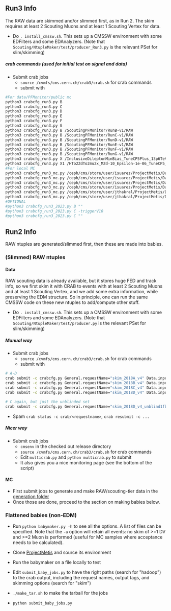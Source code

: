 ## Run3 Info

The RAW data are skimmed and/or slimmed first, as in Run 2. The skim requires at least 2 Scouting Muons and at least 1 Scouting Vertex for data.

* Do `. install_cmssw.sh`. This sets up a CMSSW environment with some EDFilters and some EDAnalyzers. (Note that `Scouting/NtupleMaker/test/producer_Run3.py` is the relevant PSet for slim/skimming)

##### crab commands (used for initial test on signal and data)

* Submit crab jobs
  * `source /cvmfs/cms.cern.ch/crab3/crab.sh` for crab commands
  * submit with

```bash
#For data/PFMonitor/public mc
python3 crabcfg_run3.py B
python3 crabcfg_run3.py C
python3 crabcfg_run3.py D
python3 crabcfg_run3.py E
python3 crabcfg_run3.py F
python3 crabcfg_run3.py G
python3 crabcfg_run3.py B /ScoutingPFMonitor/RunB-v1/RAW
python3 crabcfg_run3.py B /ScoutingPFMonitor/RunC-v1/RAW
python3 crabcfg_run3.py B /ScoutingPFMonitor/RunD-v1/RAW
python3 crabcfg_run3.py B /ScoutingPFMonitor/RunE-v1/RAW
python3 crabcfg_run3.py B /ScoutingPFMonitor/RunF-v1/RAW
python3 crabcfg_run3.py B /ScoutingPFMonitor/RunG-v1/RAW
python3 crabcfg_run3.py X /InclusiveDileptonMinBias_TuneCP5Plus_13p6TeV_pythia8/Run3Summer22DR-Pilot_124X_mcRun3_2022_realistic_v12-v4/AODSIM
python3 crabcfg_run3.py X1 /HTo2ZdTo2mu2x_MZd-10_Epsilon-1e-06_TuneCP5_13p6TeV_madgraph-pythia8/Run3Summer22EEDRPremix-124X_mcRun3_2022_realistic_postEE_v1-v2/AODSIM
#For local MC
python3 crabcfg_run3_mc.py /ceph/cms/store/user/isuarez/ProjectMetis/DarkShower_ScenarioA_default_Run3Summer22GS_v0p30_AODSIM_v0p30
python3 crabcfg_run3_mc.py /ceph/cms/store/user/isuarez/ProjectMetis/DarkShower_ScenarioA_default_Run3Summer22GS_v1p3_AODSIM_v1p3
python3 crabcfg_run3_mc.py /ceph/cms/store/user/isuarez/ProjectMetis/DarkShower_ScenarioA_default_Run3Summer22GS_v1p4_AODSIM_v1p4
python3 crabcfg_run3_mc.py /ceph/cms/store/user/isuarez/ProjectMetis/DarkShower_ScenarioA_default_Run3Summer22GS_v1p5_AODSIM_v1p5
python3 crabcfg_run3_mc.py /ceph/cms/store/user/jthakral/ProjectMetis/DarkShower_ScenarioB_default_Run3Summer22GS_v0p32_AODSIM_v0p32
python3 crabcfg_run3_mc.py /ceph/cms/store/user/jthakral/ProjectMetis/DarkShower_ScenarioC_default_Run3Summer22GS_v0p34_AODSIM_v0p34
#OPTIONAL
#python3 crabcfg_run3_2023.py B ""
#python3 crabcfg_run3_2023.py C -triggerV10
#python3 crabcfg_run3_2023.py C ""
```

## Run2 Info

RAW ntuples are generated/slimmed first, then these are made into babies.

### (Slimmed) RAW ntuples

#### Data

RAW scouting data is already available, but it stores huge FED and track info, so we first skim it with CRAB to events with
at least 2 Scouting Muons and at least 1 Scouting Vertex, and we add some extra information, while preserving the EDM structure.
So in principle, one can run the same CMSSW code on these new ntuples to add/compute other stuff.
* Do `. install_cmssw.sh`. This sets up a CMSSW environment with some EDFilters and some EDAnalyzers. (Note that `Scouting/NtupleMaker/test/producer.py` is the relevant PSet for slim/skimming)

##### Manual way
* Submit crab jobs
  * `source /cvmfs/cms.cern.ch/crab3/crab.sh` for crab commands
  * submit with
```bash
# A-D
crab submit -c crabcfg.py General.requestName="skim_2018A_v4" Data.inputDataset="/ScoutingCaloMuon/Run2018A-v1/RAW" ;
crab submit -c crabcfg.py General.requestName="skim_2018B_v4" Data.inputDataset="/ScoutingCaloMuon/Run2018B-v1/RAW" ;
crab submit -c crabcfg.py General.requestName="skim_2018C_v4" Data.inputDataset="/ScoutingCaloMuon/Run2018C-v1/RAW" ;
crab submit -c crabcfg.py General.requestName="skim_2018D_v4" Data.inputDataset="/ScoutingCaloMuon/Run2018D-v1/RAW" ;

# C again, but just the unblinded set
crab submit -c crabcfg.py General.requestName="skim_2018D_v4_unblind1fb" Data.inputDataset="/ScoutingCaloMuon/Run2018D-v1/RAW" Data.lumiMask="data/unblind_2018C_1fb_JSON.txt" Data.unitsPerJob=2000000;
```
  * Spam `crab status -c crab/<requestname>`, `crab resubmit -c ...`

##### Nicer way
* Submit crab jobs
  * `cmsenv` in the checked out release directory
  * `source /cvmfs/cms.cern.ch/crab3/crab.sh` for crab commands
  * Edit `multicrab.py` and `python multicrab.py` to submit
  * It also gives you a nice monitoring page (see the bottom of the script)

#### MC
* First submit jobs to generate and make RAW/scouting-tier data in the [generation folder](../generation/)
* Once those are done, proceed to the section on making babies below.


### Flattened babies (non-EDM)

* Run `python babymaker.py -h` to see all the options. A list of files can be specified. Note that the `-a` option will retain all events:
no skim of >=1 DV and >=2 Muon is performed (useful for MC samples where acceptance needs to be calculated).

* Clone [ProjectMetis](https://github.com/aminnj/ProjectMetis/) and source its environment
* Run the babymaker on a file locally to test
* Edit `submit_baby_jobs.py` to have the right paths (search for "hadoop") to the crab output, including the request names, output tags, and skimming options (search for "skim")
* `./make_tar.sh` to make the tarball for the jobs
* `python submit_baby_jobs.py`
